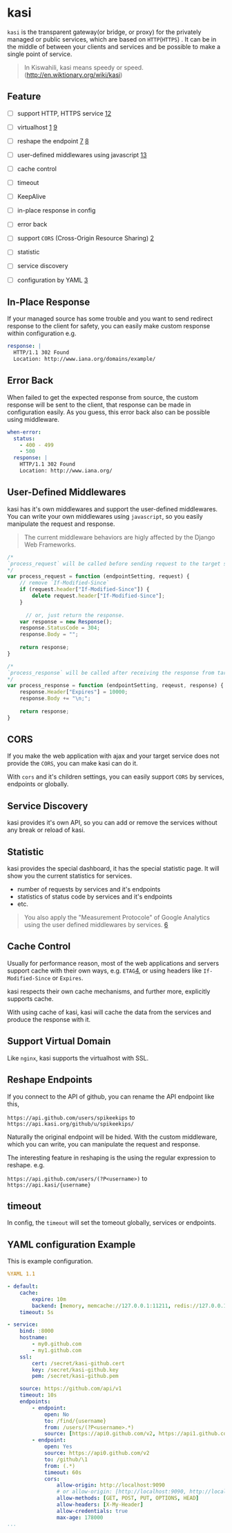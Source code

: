 # kasi

`kasi` is the transparent gateway(or bridge, or proxy) for the privately managed or public services, which are based on `HTTP`(`HTTPS`) . It can be in the middle of between your clients and services and be possible to make a single point of service.

> In Kiswahili, kasi means speedy or speed. (http://en.wiktionary.org/wiki/kasi)


## Feature

- [ ] support HTTP, HTTPS service [12]
- [ ] virtualhost [1] [9]
- [ ] reshape the endpoint [7] [8]
- [ ] user-defined middlewares using javascript [13]
- [ ] cache control
- [ ] timeout
- [ ] KeepAlive
- [ ] in-place response in config
- [ ] error back
- [ ] support `CORS` (Cross-Origin Resource Sharing) [2]
- [ ] statistic
- [ ] service discovery
- [ ] configuration by YAML [3]


## In-Place Response

If your managed source has some trouble and you want to send redirect response to the client for safety, you can easily make custom response within configuration  e.g.

```yaml
response: |
  HTTP/1.1 302 Found
  Location: http://www.iana.org/domains/example/
```

## Error Back

When failed to get the expected response from source, the custom response will be sent to the client, that response can be made in configuration easily. As you guess, this error back also can be possible using middleware.

```yaml
when-error:
  status:
    - 400 - 499
    - 500
  response: |
    HTTP/1.1 302 Found
    Location: http://www.iana.org/
```


## User-Defined Middlewares

kasi has it's own middlewares and support the user-defined middlewares. You can write your own middlewares using `javascript`, so you easily manipulate the request and response.

> The current middleware behaviors are higly affected by the Django Web Frameworks.


```javascript
/*
`process_request` will be called before sending request to the target service.
*/
var process_request = function (endpointSetting, request) {
    // remove `If-Modified-Since`
    if (request.header["If-Modified-Since"]) {
        delete request.header["If-Modified-Since"];
    }
    
      // or, just return the response.
    var response = new Response();
    response.StatusCode = 304;
    response.Body = "";
    
    return response;
}

/*
`process_response` will be called after receiving the response from target service.
*/
var process_response = function (endpointSetting, reqeust, response) {
    response.Header["Expires"] = 10000;
    response.Body += "\n;";
    
    return response;
}
```


## CORS

If you make the web application with ajax and your target service does not provide the `CORS`, you can make kasi can do it.

With `cors` and it's children settings, you can easily support `CORS` by services, endpoints or globally.


## Service Discovery

kasi provides it's own API, so you can add or remove the services without any break or reload of kasi.


## Statistic

kasi provides the special dashboard, it has the special statistic page. It will show you the current statistics for services.

- number of requests by services and it's endpoints
- statistics of status code by services and it's endpoints
- etc.

> You also apply the "Measurement Protocole" of Google Analytics using the user defined middlewares by services. [6]


## Cache Control

Usually for performance reason, most of the web applications and servers support cache with their own ways, e.g. `ETAG`[4], or using headers like `If-Modified-Since` or `Expires`.

kasi respects their own cache mechanisms, and further more, explicitly supports cache.

With using cache of kasi, kasi will cache the data from the services and produce the response with it.


## Support Virtual Domain

Like `nginx`, kasi supports the virtualhost with SSL.


## Reshape Endpoints

If you connect to the API of github, you can rename the API endpoint like this,

`https://api.github.com/users/spikeekips`
to
`https://api.kasi.org/github/u/spikeekips/`

Naturally the original endpoint will be hided. With the custom middleware, which you can write, you can
manipulate the request and response.

The interesting feature in reshaping is the using the regular expression to reshape. e.g.

`https://api.github.com/users/(?P<username>)`
to
`https://api.kasi/{username}`


## timeout

In config, the `timeout` will set the tomeout globally, services or endpoints.


## YAML configuration Example

This is example configuration.

```yaml
%YAML 1.1

- default:
    cache:
        expire: 10m
        backend: [memory, memcache://127.0.0.1:11211, redis://127.0.0.1:6379]
    timeout: 5s

- service:
    bind: :8000
    hostname:
        - my0.github.com
        - my1.github.com
    ssl:
        cert: /secret/kasi-github.cert
        key: /secret/kasi-github.key
        pem: /secret/kasi-github.pem

    source: https://github.com/api/v1
    timeout: 10s
    endpoints:
        - endpoint:
            open: No
            to: /find/{username}
            from: /users/(?P<username>.*)
            source: [https://api0.github.com/v2, https://api1.github.com/v2]
        - endpoint:
            open: Yes
            source: https://api0.github.com/v2
            to: /github/\1
            from: (.*)
            timeout: 60s
            cors:
                allow-origin: http://localhost:9090
                # or allow-origin: [http://localhost:9090, http://localhost:9091]
                allow-methods: [GET, POST, PUT, OPTIONS, HEAD]
                allow-headers: [X-My-Header]
                allow-credentials: true
                max-age: 178000
...
```


[1]: https://gist.github.com/camoles/523dac8cc0fe40d52f66 "VirtualHost in Golang"
[2]: https://developer.mozilla.org/en-US/docs/Web/HTTP/Access_control_CORS "CORS"
[3]: http://www.yaml.org/start.html "YAML"
[4]: http://en.m.wikipedia.org/wiki/HTTP_ETag "ETAG"
[5]: http://en.m.wikipedia.org/wiki/List_of_HTTP_header_fields "Cache Control By Header"
[6]: https://developers.google.com/analytics/devguides/collection/protocol/v1/devguide "Measurement Analytics Protocol of Google Analytics"
[7]: https://github.com/StefanSchroeder/Golang-Regex-Tutorial "Golang-Regex-Tutorial"
[8]: https://regex-golang.appspot.com/assets/html/index.html "Regex Tester - Golang"
[9]: http://stackoverflow.com/questions/14170799/how-to-get-virtualhost-functionality-in-go "How to get “virtualhost” functionality in Go?"
[11]: https://github.com/pquerna/ffjson "ffjson"
[12]: https://github.com/epio/mantrid "Python based load-balancer"
[13]: https://github.com/robertkrimen/otto "A JavaScript interpreter in Go (golang) http://godoc.org/github.com/robertkrimen/otto"


